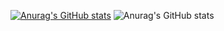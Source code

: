 [![Anurag's GitHub stats](https://github-readme-stats.vercel.app/api?username=rfm-targa)](https://github.com/anuraghazra/github-readme-stats)
![Anurag's GitHub stats](https://github-readme-stats.vercel.app/api?username=rfm-targa&show_icons=true)
<!--
**rfm-targa/rfm-targa** is a ✨ _special_ ✨ repository because its `README.md` (this file) appears on your GitHub profile.

Here are some ideas to get you started:

- 🔭 I’m currently working on ...
- 🌱 I’m currently learning ...
- 👯 I’m looking to collaborate on ...
- 🤔 I’m looking for help with ...
- 💬 Ask me about ...
- 📫 How to reach me: ...
- 😄 Pronouns: ...
- ⚡ Fun fact: ...
-->
